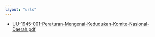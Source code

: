 ```yaml
---
layout: "urls"
---
```

* [UU-1945-001-Peraturan-Mengenai-Kedudukan-Komite-Nasional-Daerah.pdf](UU-1945-001-Peraturan-Mengenai-Kedudukan-Komite-Nasional-Daerah.pdf)
